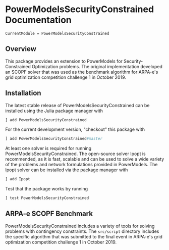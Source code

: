 # PowerModelsSecurityConstrained Documentation

```@meta
CurrentModule = PowerModelsSecurityConstrained
```

## Overview

This package provides an extension to PowerModels for Security-Constrained
Optimization problems.  The original implementation developed an SCOPF solver
that was used as the benchmark algorithm for ARPA-e's grid optimization
competition challenge 1 in October 2019.


## Installation

The latest stable release of PowerModelsSecurityConstrained can be installed using the Julia package manager with

```julia
] add PowerModelsSecurityConstrained
```

For the current development version, "checkout" this package with

```julia
] add PowerModelsSecurityConstrained#master
```

At least one solver is required for running PowerModelsSecurityConstrained.  The open-source solver Ipopt is recommended, as it is fast, scalable and can be used to solve a wide variety of the problems and network formulations provided in PowerModels.  The Ipopt solver can be installed via the package manager with

```julia
] add Ipopt
```

Test that the package works by running

```julia
] test PowerModelsSecurityConstrained
```

## ARPA-e SCOPF Benchmark

PowerModelsSecurityConstrained includes a variety of tools for solving problems
with contingency constraints.  The `src/script` directory includes the
specific algorithm that was submitted to the final event in ARPA-e's grid
optimization competition challenge 1 in October 2019.

